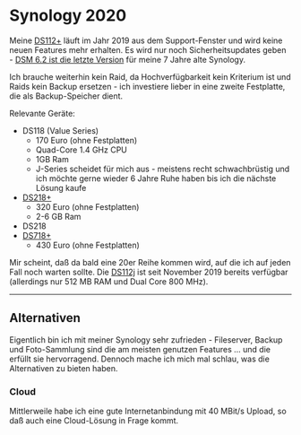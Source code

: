 # Synology 2020

Meine [DS112+](synology-ds112.md) läuft im Jahr 2019 aus dem Support-Fenster und wird keine neuen Features mehr erhalten. Es wird nur noch Sicherheitsupdates geben - [DSM 6.2 ist die letzte Version](https://www.ifun.de/synology-dsm-6-2-1-die-letzten-updates-fuer-zahlreiche-alt-modelle-126579/) für meine 7 Jahre alte Synology.

Ich brauche weiterhin kein Raid, da Hochverfügbarkeit kein Kriterium ist und Raids kein Backup ersetzen - ich investiere lieber in eine zweite Festplatte, die als Backup-Speicher dient.

Relevante Geräte:

* DS118 (Value Series)
  * 170 Euro (ohne Festplatten)
  * Quad-Core 1.4 GHz CPU
  * 1GB Ram
  * J-Series scheidet für mich aus - meistens recht schwachbrüstig und ich möchte gerne wieder 6 Jahre Ruhe haben bis ich die nächste Lösung kaufe
* [DS218+](https://www.synology.com/en-global/products/DS218+)
  * 320 Euro (ohne Festplatten)
  * 2-6 GB Ram
* DS218
* [DS718+](https://www.synology.com/en-global/products/DS718+)
  * 430 Euro (ohne Festplatten)

Mir scheint, daß da bald eine 20er Reihe kommen wird, auf die ich auf jeden Fall noch warten sollte. Die [DS112j](https://www.synology.com/en-global/products/DS120j) ist seit November 2019 bereits verfügbar (allerdings nur 512 MB RAM und Dual Core 800 MHz).

---

## Alternativen

Eigentlich bin ich mit meiner Synology sehr zufrieden - Fileserver, Backup und Foto-Sammlung sind die am meisten genutzen Features ... und die erfüllt sie hervorragend. Dennoch mache ich mich mal schlau, was die Alternativen zu bieten haben.

### Cloud

Mittlerweile habe ich eine gute Internetanbindung mit 40 MBit/s Upload, so daß auch eine Cloud-Lösung in Frage kommt.

